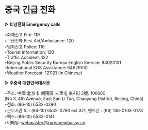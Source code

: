 # 중국 긴급 전화

**▷ 비상전화 Emergency calls**  
  
◦화재신고 Fire: 119  
◦구급전화 First Aid/Ambulance: 120  
◦범죄신고 Police: 110  
◦Tourist Information: 130  
◦Traffic Accident: 122  
◦Beijing Public Security Bureau English Service: 84020101  
◦International SOS Assistance: 64629100  
◦Weather Forecast: 121121 \(in Chinese\)  
  
**▷ 주중국 대한민국대사관**  
  
◦주소: 中國 北京市 朝陽區 三里屯 東4街 3號. 100600   
\(No 3, 4th Avenue, East San Li Tun, Chaoyang District, Beijing, China\)   
◦전화: \(86-10\) 6532-0290   
◦근무시간 외 : \(86-10\) 6532-0290 ext.321, 핸드폰 : \(86\) 136-0103-0178   
◦팩스: \(86-10\) 6532-0141   
◦이메일: [webmaster@koreanembassy.cn](mailto:webmaster@koreanembassy.cn)

